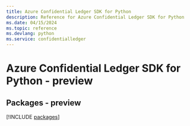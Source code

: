 ```yaml
---
title: Azure Confidential Ledger SDK for Python
description: Reference for Azure Confidential Ledger SDK for Python
ms.date: 04/15/2024
ms.topic: reference
ms.devlang: python
ms.service: confidentialledger
---
```

# Azure Confidential Ledger SDK for Python - preview
## Packages - preview
[!INCLUDE [packages](confidential-ledger-index.md)]